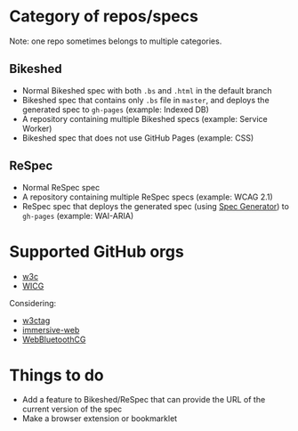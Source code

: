 # Category of repos/specs

Note: one repo sometimes belongs to multiple categories.

## Bikeshed

* Normal Bikeshed spec with both `.bs` and `.html` in the default branch
* Bikeshed spec that contains only `.bs` file in `master`, and deploys the generated spec to `gh-pages` (example: Indexed DB)
* A repository containing multiple Bikeshed specs (example: Service Worker)
* Bikeshed spec that does not use GitHub Pages (example: CSS)

## ReSpec

* Normal ReSpec spec
* A repository containing multiple ReSpec specs (example: WCAG 2.1)
* ReSpec spec that deploys the generated spec (using [Spec Generator](https://github.com/w3c/spec-generator)) to `gh-pages` (example: WAI-ARIA)

# Supported GitHub orgs

* [w3c](https://github.com/w3c)
* [WICG](https://github.com/WICG)

Considering:

* [w3ctag](https://github.com/w3ctag)
* [immersive-web](https://github.com/immersive-web)
* [WebBluetoothCG](https://github.com/WebBluetoothCG)

# Things to do

* Add a feature to Bikeshed/ReSpec that can provide the URL of the current version of the spec
* Make a browser extension or bookmarklet